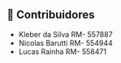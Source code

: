 ## 👥 Contribuidores

- Kleber da Silva RM- 557887
- Nicolas Barutti RM- 554944
- Lucas Rainha RM- 558471

